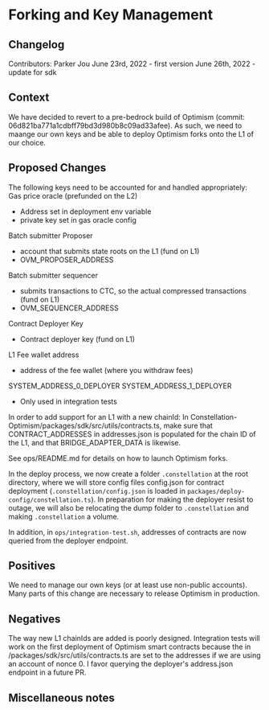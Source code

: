 # Forking and Key Management
## Changelog
Contributors: Parker Jou
June 23rd, 2022 - first version
June 26th, 2022 - update for sdk

## Context
We have decided to revert to a pre-bedrock build of Optimism (commit: 06d821ba771a1cdbff79bd3d980b8c09ad33afee). As such, we need to maange our own keys and be able to deploy Optimism forks onto the L1 of our choice.

## Proposed Changes

The following keys need to be accounted for and handled appropriately:
Gas price oracle (prefunded on the L2)
- Address set in deployment env variable
- private key set in gas oracle config

Batch submitter Proposer
- account that submits state roots on the L1 (fund on L1)
- OVM_PROPOSER_ADDRESS

Batch submitter sequencer
- submits transactions to CTC, so the actual compressed transactions (fund on L1)
- OVM_SEQUENCER_ADDRESS

Contract Deployer Key
- Contract deployer key (fund on L1)

L1 Fee wallet address
- address of the fee wallet (where you withdraw fees)

SYSTEM_ADDRESS_0_DEPLOYER
SYSTEM_ADDRESS_1_DEPLOYER
- Only used in integration tests

In order to add support for an L1 with a new chainId:
In Constellation-Optimism/packages/sdk/src/utils/contracts.ts, make sure that CONTRACT_ADDRESSES in addresses.json is populated for the chain ID of the L1, and that BRIDGE_ADAPTER_DATA is likewise.

See ops/README.md for details on how to launch Optimism forks.

In the deploy process, we now create a folder `.constellation` at the root directory, where we will store config files config.json for contract deployment (`.constellation/config.json` is loaded in `packages/deploy-config/constellation.ts`). In preparation for making the deployer resist to outage, we will also be relocating the dump folder to `.constellation` and making `.constellation` a volume.

In addition, in `ops/integration-test.sh`, addresses of contracts are now queried from the deployer endpoint.



## Positives
We need to manage our own keys (or at least use non-public accounts). Many parts of this change are necessary to release Optimism in production.

## Negatives
The way new L1 chainIds are added is poorly designed. Integration tests will work on the first deployment of Optimism smart contracts because the in /packages/sdk/src/utils/contracts.ts are set to the addresses if we are using an account of nonce 0. I favor querying the deployer's address.json endpoint in a future PR.


## Miscellaneous notes
